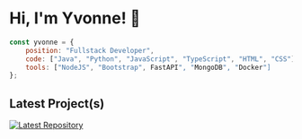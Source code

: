 # Hi, I'm Yvonne! 👋

```javascript
const yvonne = {
    position: "Fullstack Developer",
    code: ["Java", "Python", "JavaScript", "TypeScript", "HTML", "CSS"],
    tools: ["NodeJS", "Bootstrap", FastAPI", "MongoDB", "Docker"]
};
```

## Latest Project(s)
[![Latest Repository](https://img.shields.io/badge/-personal_library-blue?logo=github&logoColor=white)](https://github.com/wewewe08/personal-library)
